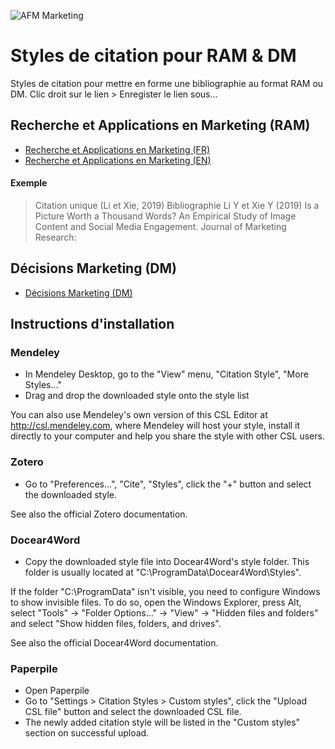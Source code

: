 ![AFM Marketing](https://www.afm-marketing.org/sites/default/files/Logo-AFM_0.png)

# Styles de citation pour RAM & DM 
Styles de citation pour mettre en forme une bibliographie au format RAM ou DM.
Clic droit sur le lien > Enregister le lien sous...

## Recherche et Applications en Marketing (RAM)
- [Recherche et Applications en Marketing (FR)](http://bit.do/ram-fr)
- [Recherche et Applications en Marketing (EN)](http://bit.do/ram-en)

#### Exemple
> Citation unique (Li et Xie, 2019)
Bibliographie
Li Y et Xie Y (2019) Is a Picture Worth a Thousand Words? An Empirical Study of Image Content and Social Media Engagement. Journal of Marketing Research: 

## Décisions Marketing (DM)
- [Décisions Marketing (DM)](http://bit.do/dm-fr)

##  Instructions d'installation
### Mendeley
- In Mendeley Desktop, go to the "View" menu, "Citation Style", "More Styles..."
- Drag and drop the downloaded style onto the style list

You can also use Mendeley's own version of this CSL Editor at http://csl.mendeley.com, where Mendeley will host your style, install it directly to your computer and help you share the style with other CSL users.

### Zotero
- Go to "Preferences...", "Cite", "Styles", click the "+" button and select the downloaded style.

See also the official Zotero documentation.

### Docear4Word
- Copy the downloaded style file into Docear4Word's style folder. This folder is usually located at "C:\ProgramData\Docear4Word\Styles\".

If the folder "C:\ProgramData\" isn't visible, you need to configure Windows to show invisible files. To do so, open the Windows Explorer, press Alt, select "Tools" -> "Folder Options..." -> "View" -> "Hidden files and folders" and select "Show hidden files, folders, and drives".

See also the official Docear4Word documentation.

### Paperpile
- Open Paperpile
- Go to "Settings > Citation Styles > Custom styles", click the "Upload CSL file" button and select the downloaded CSL file.
- The newly added citation style will be listed in the "Custom styles" section on successful upload.
